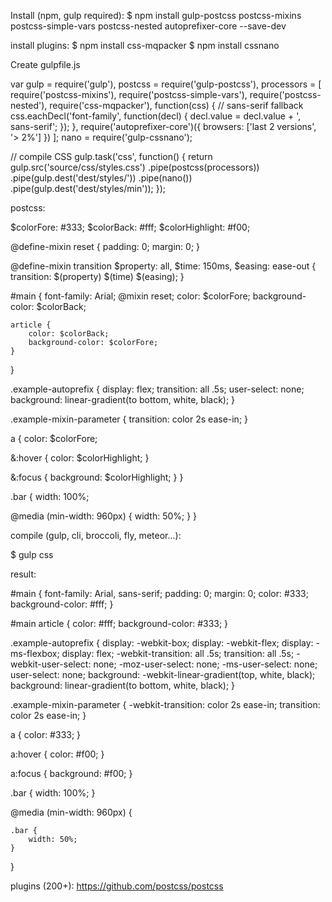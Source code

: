 Install (npm, gulp required):
$ npm install gulp-postcss postcss-mixins postcss-simple-vars postcss-nested autoprefixer-core --save-dev

install plugins:
$ npm install css-mqpacker
$ npm install cssnano


Create gulpfile.js

var
	gulp = require('gulp'),
	postcss = require('gulp-postcss'),
	processors = [
		require('postcss-mixins'),
		require('postcss-simple-vars'),
		require('postcss-nested'),
		require('css-mqpacker'),
		function(css) {
			// sans-serif fallback
			css.eachDecl('font-family', function(decl) {
				decl.value = decl.value + ', sans-serif';
			});
		},
		require('autoprefixer-core')({ browsers: ['last 2 versions', '> 2%'] })
	];
	nano = require('gulp-cssnano');

// compile CSS
gulp.task('css', function() {
  return gulp.src('source/css/styles.css')
    .pipe(postcss(processors))
    .pipe(gulp.dest('dest/styles/'))
    .pipe(nano())
    .pipe(gulp.dest('dest/styles/min'));
});


postcss:

$colorFore: #333;
$colorBack: #fff;
$colorHighlight: #f00;

@define-mixin reset {
	padding: 0;
	margin: 0;
}

@define-mixin transition $property: all, $time: 150ms, $easing: ease-out {
  transition: $(property) $(time) $(easing);
}

#main {
	font-family: Arial;
	@mixin reset;
	color: $colorFore;
	background-color: $colorBack;
	
	article {
		color: $colorBack;
		background-color: $colorFore;
	}
}

.example-autoprefix {
	display: flex;
    transition: all .5s;
    user-select: none;
    background: linear-gradient(to bottom, white, black);
}

.example-mixin-parameter {
	transition: color 2s ease-in;
}

a {
  color: $colorFore;

  &:hover {
    color: $colorHighlight;
  }

  &:focus {
  	background: $colorHighlight;
  }
}

.bar {
  width: 100%;

  @media (min-width: 960px) {
    width: 50%;
  }
}


compile (gulp, cli, broccoli, fly, meteor...):

$ gulp css


result:

#main {
	font-family: Arial, sans-serif;
	padding: 0;
	margin: 0;
	color: #333;
	background-color: #fff;
}

#main article {
	color: #fff;
	background-color: #333;
}

.example-autoprefix {
	display: -webkit-box;
	display: -webkit-flex;
	display: -ms-flexbox;
	display: flex;
    -webkit-transition: all .5s;
    transition: all .5s;
    -webkit-user-select: none;
       -moz-user-select: none;
        -ms-user-select: none;
            user-select: none;
    background: -webkit-linear-gradient(top, white, black);
    background: linear-gradient(to bottom, white, black);
}

.example-mixin-parameter {
	-webkit-transition: color 2s ease-in;
	transition: color 2s ease-in;
}

a {
  color: #333;
}

a:hover {
	color: #f00;
}

a:focus {
	background: #f00;
}

.bar {
  width: 100%;
}

@media (min-width: 960px) {

	.bar {
		width: 50%;
	}
}


plugins (200+): 
https://github.com/postcss/postcss

